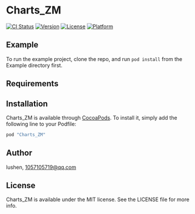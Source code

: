 # Charts_ZM

[![CI Status](http://img.shields.io/travis/lushen/Charts_ZM.svg?style=flat)](https://travis-ci.org/lushen/Charts_ZM)
[![Version](https://img.shields.io/cocoapods/v/Charts_ZM.svg?style=flat)](http://cocoapods.org/pods/Charts_ZM)
[![License](https://img.shields.io/cocoapods/l/Charts_ZM.svg?style=flat)](http://cocoapods.org/pods/Charts_ZM)
[![Platform](https://img.shields.io/cocoapods/p/Charts_ZM.svg?style=flat)](http://cocoapods.org/pods/Charts_ZM)

## Example

To run the example project, clone the repo, and run `pod install` from the Example directory first.

## Requirements

## Installation

Charts_ZM is available through [CocoaPods](http://cocoapods.org). To install
it, simply add the following line to your Podfile:

```ruby
pod "Charts_ZM"
```

## Author

lushen, 1057105719@qq.com

## License

Charts_ZM is available under the MIT license. See the LICENSE file for more info.
